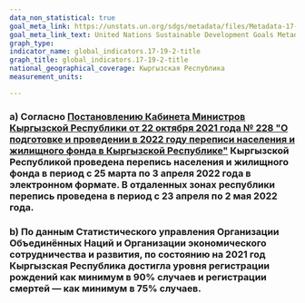```yaml
---
data_non_statistical: true
goal_meta_link: https://unstats.un.org/sdgs/metadata/files/Metadata-17-19-02a.pdf
goal_meta_link_text: United Nations Sustainable Development Goals Metadata (pdf 468kB)
graph_type:
indicator_name: global_indicators.17-19-2-title
graph_title: global_indicators.17-19-2-title
national_geographical_coverage: Кыргызская Республика
measurement_units: 

---
```

### a) Согласно [Постановлению Кабинета Министров Кыргызской Республики от 22 октября 2021 года № 228 "О подготовке и проведении в 2022 году переписи населения и жилищного фонда в Кыргызской Республике"](https://cbd.minjust.gov.kg/158633/edition/1138054/ru) Кыргызской Республикой проведена перепись населения и жилищного фонда в период с 25 марта по 3 апреля 2022 года в электронном формате. В отдаленных зонах республики перепись проведена в период с 23 апреля по 2 мая 2022 года.
### b) По данным Статистического управления Организации Объединённых Наций и Организации экономического сотрудничества и развития, по состоянию на 2021 год Кыргызская Республика достигла уровня регистрации рождений как минимум в 90% случаев и регистрации смертей — как минимум в 75% случаев.
